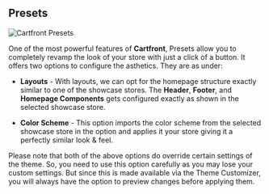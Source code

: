 ## Presets

<img src="" alt="Cartfront Presets">

One of the most powerful features of **Cartfront**, Presets allow you to completely revamp the look of your store with just a click of a button. It offers two options to configure the asthetics. They are as under:

* **Layouts** - With layouts, we can opt for the homepage structure exactly similar to one of the showcase stores. The **Header**, **Footer**, and **Homepage Components** gets configured exactly as shown in the selected showcase store.

* **Color Scheme** - This option imports the color scheme from the selected showcase store in the option and applies it your store giving it a perfectly similar look & feel.

Please note that both of the above options do override certain settings of the theme. So, you need to use this option carefully as you may lose your custom settings. But since this is made available via the Theme Customizer, you will always have the option to preview changes before applying them.